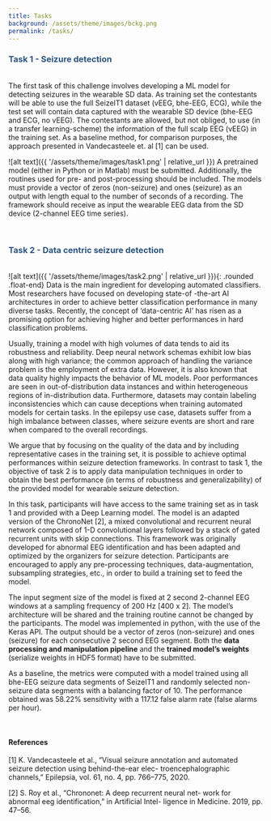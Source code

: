 ```yaml
---
title: Tasks
background: /assets/theme/images/bckg.png
permalink: /tasks/
---
```


### **<span style="color:#2B547E">Task 1 - Seizure detection</span>**
\
The first task of this challenge involves developing a ML model for detecting seizures in the wearable SD data. As training set the contestants will be able to use the full SeizeIT1 dataset (vEEG, bhe-EEG, ECG), while the test set will contain data captured with the wearable SD device (bhe-EEG and ECG, no vEEG). The contestants are allowed, but not obliged, to use (in a transfer learning-scheme) the information of the full scalp EEG (vEEG) in the training set. As a baseline method, for comparison purposes, the approach presented in Vandecasteele et. al [1] can be used.

![alt text]({{ '/assets/theme/images/task1.png' | relative_url }})
A pretrained model (either in Python or in Matlab) must be submitted. Additionally, the routines used for pre- and post-processing should be included. The models must provide a vector of zeros (non-seizure) and ones (seizure) as an output with length equal to the number of seconds of a recording. The framework should receive as input the wearable EEG data from the SD device (2-channel EEG time series).

&nbsp;  

### **<span style="color:#2B547E">Task 2 - Data centric seizure detection</span>**
\
![alt text]({{ '/assets/theme/images/task2.png' | relative_url }}){: .rounded .float-end}
Data is the main ingredient for developing automated classifiers. Most researchers have focused on developing state-of -the-art AI architectures in order to achieve better classification performance in many diverse tasks. Recently, the concept of ‘data-centric AI’ has risen as a promising option for achieving higher and better performances in hard classification problems.

Usually, training a model with high volumes of data tends to aid its robustness and reliability. Deep neural network schemas exhibit low bias along with high variance; the common approach of handling the variance problem is the employment of extra data. However, it is also known that data quality highly impacts the behavior of ML models. Poor performances are seen in out-of-distribution data instances and within heterogeneous regions of in-distribution data. Furthermore, datasets may contain labeling inconsistencies which can cause deceptions when training automated models for certain tasks. In the epilepsy use case, datasets suffer from a high imbalance between classes, where seizure events are short and rare when compared to the overall recordings.

We argue that by focusing on the quality of the data and by including representative cases in the training set, it is possible to achieve optimal performances within seizure detection frameworks. In contrast to task 1, the objective of task 2 is to apply data manipulation techniques in order to obtain the best performance (in terms of robustness and generalizability) of the provided model for wearable seizure detection.

In this task, participants will have access to the same training set as in task 1 and provided with a Deep Learning model. The model is an adapted version of the ChronoNet [2], a mixed convolutional and recurrent neural network composed of 1-D convolutional layers followed by a stack of gated recurrent units with skip connections. This framework was originally developed for abnormal EEG identification and has been adapted and optimized by the organizers for seizure detection. Participants are encouraged to apply any pre-processing techniques, data-augmentation, subsampling strategies, etc., in order to build a training set to feed the model.

The input segment size of the model is fixed at 2 second 2-channel EEG windows at a sampling frequency of 200 Hz [400 x 2]. The model’s architecture will be shared and the training routine cannot be changed by the participants. The model was implemented in python, with the use of the Keras API.
The output should be a vector of zeros (non-seizure) and ones (seizure) for each consecutive 2 second EEG segment. Both the **data processing and manipulation pipeline** and the **trained model’s weights** (serialize weights in HDF5 format) have to be submitted.

As a baseline, the metrics were computed with a model trained using all bhe-EEG seizure data segments of SeizeIT1 and randomly selected non-seizure data segments with a balancing factor of 10. The performance obtained was 58.22% sensitivity with a 117.12 false alarm rate (false alarms per hour).

&nbsp;  

#### References

[1] K. Vandecasteele et al., “Visual seizure annotation and automated seizure detection using behind-the-ear elec- troencephalographic channels,” Epilepsia, vol. 61, no. 4, pp. 766–775, 2020.

[2] S. Roy et al., “Chrononet: A deep recurrent neural net- work for abnormal eeg identification,” in Artificial Intel-
ligence in Medicine. 2019, pp. 47–56.